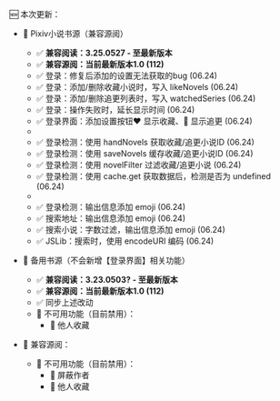 🆕 本次更新：
- 📙 Pixiv小说书源（兼容源阅）
  - ✅ **兼容阅读：3.25.0527 - 至最新版本**
  - ✅ **兼容源阅：当前最新版本1.0 (112)**
  - ✅ 登录：修复后添加的设置无法获取的bug (06.24)
  - ✅ 登录：添加/删除收藏小说时，写入 likeNovels (06.24)
  - ✅ 登录：添加/删除追更列表时，写入 watchedSeries (06.24)
  - ✅ 登录：操作失败时，延长显示时间 (06.24)
  - ✅ 登录界面：添加设置按钮❤️ 显示收藏、📃 显示追更 (06.24)
  -
  - ✅ 登录检测：使用 handNovels 获取收藏/追更小说ID (06.24)
  - ✅ 登录检测：使用 saveNovels 缓存收藏/追更小说ID (06.24)
  - ✅ 登录检测：使用 novelFilter 过滤收藏/追更小说 (06.24)
  - ✅ 登录检测：使用 cache.get 获取数据后，检测是否为 undefined (06.24)
  -
  - ✅ 登录检测：输出信息添加 emoji (06.24)
  - ✅ 搜索地址：输出信息添加 emoji (06.24)
  - ✅ 搜索小说：字数过滤，输出信息添加 emoji (06.24)
  - ✅ JSLib：搜索时，使用 encodeURI 编码 (06.24)


- 📒 备用书源（不会新增【登录界面】相关功能）
  - ✅ **兼容阅读：3.23.0503? - 至最新版本**
  - ✅ **兼容源阅：当前最新版本1.0 (112)**
  - ✅ 同步上述改动
  - 🚫 不可用功能（目前禁用）：
    - 🚫 他人收藏


- 📖 兼容源阅：
  - 🚫 不可用功能（目前禁用）：
    - 🚫 屏蔽作者
    - 🚫 他人收藏
        